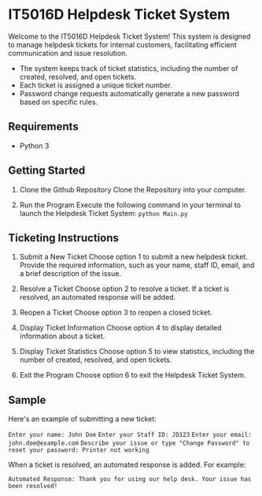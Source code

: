 # IT5016D Helpdesk Ticket System

Welcome to the IT5016D Helpdesk Ticket System! This system is designed to manage helpdesk tickets for internal customers, facilitating efficient communication and issue resolution.

- The system keeps track of ticket statistics, including the number of created, resolved, and open tickets.
- Each ticket is assigned a unique ticket number.
- Password change requests automatically generate a new password based on specific rules.

## Requirements

- Python 3

## Getting Started

1. Clone the Github Repository
   Clone the Repository into your computer.

2. Run the Program
   Execute the following command in your terminal to launch the Helpdesk Ticket System:
   `python Main.py`

## Ticketing Instructions

1. Submit a New Ticket
   Choose option 1 to submit a new helpdesk ticket. Provide the required information, such as your name, staff ID, email, and a brief description of the issue.

2. Resolve a Ticket
   Choose option 2 to resolve a ticket. If a ticket is resolved, an automated response will be added.

3. Reopen a Ticket
   Choose option 3 to reopen a closed ticket.

4. Display Ticket Information
   Choose option 4 to display detailed information about a ticket.

5. Display Ticket Statistics
   Choose option 5 to view statistics, including the number of created, resolved, and open tickets.

6. Exit the Program
   Choose option 6 to exit the Helpdesk Ticket System.

## Sample

Here's an example of submitting a new ticket:

`Enter your name: John Doe`
`Enter your Staff ID: JD123`
`Enter your email: john.doe@example.com`
`Describe your issue or type "Change Password" to reset your password: Printer not working
`

When a ticket is resolved, an automated response is added. For example:

`Automated Response: Thank you for using our help desk. Your issue has been resolved!`
